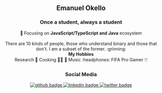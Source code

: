<h2 align="center">Emanuel Okello</h2>
<h3 align="center">Once a student, always a student</h3>

 <div align="center"> 
  <prev>
    🌱 Focusing on <strong>JavaScript/TypeScript and Java</strong> ecosystem<br>
    </ol>
  </prev>
</div>
  <br>
  <div align="center">
    There are 10 kinds of people, those who understand binary and those that don't. I am a subset of the former. :grinning:
   <div align="center">
    <div><strong>My Hobbies</strong></div>
     <div> Research 📖 Cooking 👨‍🍳 🥘 Music :headphones: FIFA Pro Gamer 🖱️</div>
    </div>
  </div>
<h3 align="center">Social Media</h3>
<p align="center">
  <a href="https://github.com/oxenprogrammer">
    <img src="https://img.shields.io/github/followers/oxenprogrammer?color=%23181717&label=oxenprogrammer&logo=github&logoColor=%23181717&style=for-the-badge" alt="github badge">
  </a>
  <a href="https://www.linkedin.com/in/emanuel-okello-1217b4b3/">
    <img src="https://img.shields.io/badge/emanuel-okello?style=for-the-badge&logo=linkedin&logoColor=0077B5" alt="linkedin badge">
  </a>
  <a href="https://twitter.com/ox_emmy">
    <img src="https://img.shields.io/twitter/follow/ox_emmy?color=%231DA1F2&label=FOLLOW&logo=twitter&style=for-the-badge" alt="twitter badge">
  </a>
</p>
